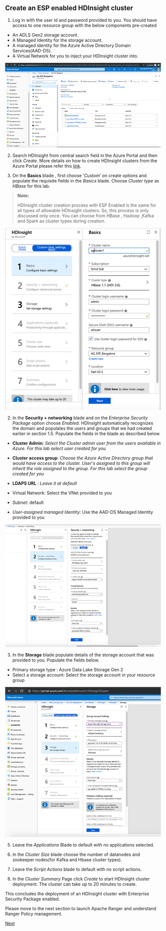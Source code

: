 ## Create an ESP enabled HDInsight cluster


 1. Log in with the user id and password provided to you. You should have access to one resource group with the below components pre-created 
 - An ADLS Gen2 storage account.
 - A Managed Identity for the storage account.
 - A managed identity for the Azure Active Directory    Domain Services(AAD-DS).
 - A Virtual Network for you to inject your HDInsight cluster into.

![HDICreate1](https://github.com/arnabganguly/HDInsightESPLab/blob/master/images/Picture51.png)
 
2. Search HDInsight from central search field in the Azure Portal and then click *Create*.   More details on how to create HDInsight clusters from the Azure Portal please refer this [link](https://docs.microsoft.com/en-us/azure/hdinsight/hdinsight-hadoop-create-linux-clusters-portal?toc=/en-us/azure/hdinsight/hadoop/TOC.json&bc=/en-us/azure/bread/toc.json).   
   
   
  
 2. On the **Basics** blade , first choose ‘*Custom*’ on create options and populate the requisite fields in the *Basics* blade. Choose *Cluster type* as *HBase* for this lab.

>**Note:**
> 
>HDInsight cluster creation process with ESP Enabled is the same for all types of allowable HDInsight clusters. So, this process is only discussed only once. You can choose from HBase , Hadoop ,Kafka and Spark as cluster types during creation.
  
![HDICreate2](https://github.com/arnabganguly/HDInsightESPLab/blob/master/images/Picture55.png)
  
    
2. In the **Security + networking** blade and on the *Enterprise Security Package* option choose *Enabled*. HDInsight automatically recognizes the  domain and populates the users and groups that we had created earlier in section 1.5. Populate the fields in the blade as described below.  
 - **Cluster Admin**: *Select the Cluster admin user from the users available in Azure. For this lab select 
 user created for you*
 
 - **Cluster access group**: *Choose the Azure Active Directory group that would have access to the cluster. User's assigned to this group will inherit the role assigned to the group. For this lab select 
the group created for you* 

 - **LDAPS URL** :   *Leave it at default*
 - Virtual Network: Select the VNet provided to you
 - *Subnet*: default
 - *User-assigned managed Identity*: Use the AAD-DS Managed Identity provided to you

![HDICreate3](https://github.com/arnabganguly/HDInsightESPLab/blob/master/images/Picture53.png) 

 

3. In the **Storage** blade populate details of the storage account that was provided to you. Populate the fields below.
    
 - Primary storage type : Azure Data Lake Storage Gen 2
 - Select a storage account: Select the storage account in your resource group

![HDICreate6](https://github.com/arnabganguly/HDInsightESPLab/blob/master/images/Picture54.png)

5. Leave the *Applications* Blade to default with no applications selected.

6. In the *Cluster Size* blade choose the number of datanodes and zookeeper nodes(for Kafka and Hbase cluster types).

7. Leave the *Script Actions* blade to default with no script actions.  

8. In the *Cluster Summary* Page click *Create* to start HDInsight cluster deployment. The cluster can take up to 20 minutes to create.


This concludes the deployment of an HDInsight cluster with Enterprise Security Package enabled. 

Please move to the next section to launch Apache Ranger and understand Ranger Policy management. 

[Next](https://github.com/arnabganguly/HDInsightESPLab/blob/master/RangerPolicyMgmt.md) 

 

<!--stackedit_data:
eyJoaXN0b3J5IjpbLTEzOTYxNzcxMjksMTQzMDg1MjUwMywtMT
Q1OTQ5NDkzMSwxMzMyMjc2NzU5LC0zMDE3MTk2ODMsLTE2NzU2
MzA2OTZdfQ==
-->
